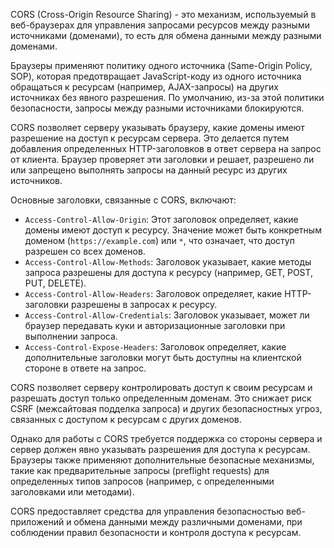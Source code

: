 CORS (Cross-Origin Resource Sharing) - это механизм, используемый в веб-браузерах для управления запросами ресурсов между разными источниками (доменами), то есть для обмена данными между разными доменами.

Браузеры применяют политику одного источника (Same-Origin Policy, SOP), которая предотвращает JavaScript-коду из одного источника обращаться к ресурсам (например, AJAX-запросы) на других источниках без явного разрешения. По умолчанию, из-за этой политики безопасности, запросы между разными источниками блокируются.

CORS позволяет серверу указывать браузеру, какие домены имеют разрешение на доступ к ресурсам сервера. Это делается путем добавления определенных HTTP-заголовков в ответ сервера на запрос от клиента. Браузер проверяет эти заголовки и решает, разрешено ли или запрещено выполнять запросы на данный ресурс из других источников.

Основные заголовки, связанные с CORS, включают:

- `Access-Control-Allow-Origin`: Этот заголовок определяет, какие домены имеют доступ к ресурсу. Значение может быть конкретным доменом (`https://example.com`) или `*`, что означает, что доступ разрешен со всех доменов.
- `Access-Control-Allow-Methods`: Заголовок указывает, какие методы запроса разрешены для доступа к ресурсу (например, GET, POST, PUT, DELETE).
- `Access-Control-Allow-Headers`: Заголовок определяет, какие HTTP-заголовки разрешены в запросах к ресурсу.
- `Access-Control-Allow-Credentials`: Заголовок указывает, может ли браузер передавать куки и авторизационные заголовки при выполнении запроса.
- `Access-Control-Expose-Headers`: Заголовок определяет, какие дополнительные заголовки могут быть доступны на клиентской стороне в ответе на запрос.

CORS позволяет серверу контролировать доступ к своим ресурсам и разрешать доступ только определенным доменам. Это снижает риск CSRF (межсайтовая подделка запроса) и других безопасностных угроз, связанных с доступом к ресурсам с других доменов.

Однако для работы с CORS требуется поддержка со стороны сервера и сервер должен явно указывать разрешения для доступа к ресурсам. Браузеры также применяют дополнительные безопасные механизмы, такие как предварительные запросы (preflight requests) для определенных типов запросов (например, с определенными заголовками или методами).

CORS предоставляет средства для управления безопасностью веб-приложений и обмена данными между различными доменами, при соблюдении правил безопасности и контроля доступа к ресурсам.